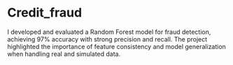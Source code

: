 # Credit_fraud
I developed and evaluated a Random Forest model for fraud detection, achieving 97% accuracy with strong precision and recall. The project highlighted the importance of feature consistency and model generalization when handling real and simulated data.
